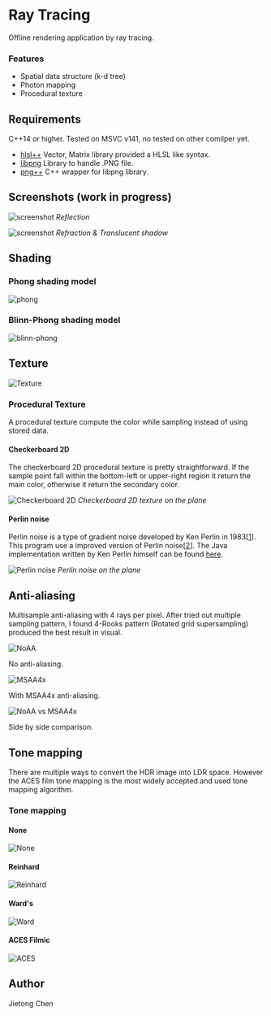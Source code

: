 # Ray Tracing

Offline rendering application by ray tracing.

### Features

- Spatial data structure (k-d tree)
- Photon mapping
- Procedural texture

## Requirements

C++14 or higher. Tested on MSVC v141, no tested on other comilper yet. 

- [hlsl++](https://github.com/redorav/hlslpp)    Vector, Matrix library provided a HLSL like syntax.
- [libpng](http://www.libpng.org/pub/png/libpng.html)    Library to handle .PNG file.
- [png++](https://www.nongnu.org/pngpp/)   C++ wrapper for libpng library.

## Screenshots (work in progress)

![screenshot](https://raw.githubusercontent.com/CJT-Jackton/RayTracing/master/Screenshots/Reflection_1.png "Screenshot 1")
    *Reflection*

![screenshot](https://raw.githubusercontent.com/CJT-Jackton/RayTracing/master/Screenshots/Refraction_2.png "Screenshot 2")
    *Refraction & Translucent shadow*

## Shading

### Phong shading model

![phong](https://raw.githubusercontent.com/CJT-Jackton/RayTracing/master/Screenshots/Checkpoint3_Phong.png "Phong Shading")

### Blinn-Phong shading model

![blinn-phong](https://raw.githubusercontent.com/CJT-Jackton/RayTracing/master/Screenshots/Checkpoint3_Blinn-Phong.png "Blinn-Phong Shading")

## Texture

![Texture](https://raw.githubusercontent.com/CJT-Jackton/RayTracing/master/Screenshots/Texture_Bilinear.png "Texture mapping")

### Procedural Texture

A procedural texture compute the color while sampling instead of using stored data. 

#### Checkerboard 2D

The checkerboard 2D procedural texture is pretty straightforward. If the sample point fall within the bottom-left or upper-right region it return the main color, otherwise it return the secondary color.

![Checkerboard 2D](https://raw.githubusercontent.com/CJT-Jackton/RayTracing/master/Screenshots/Procedural_Texture_Checkerboard2D.png "Procedural Texture Checkerboard2D")
    *Checkerboard 2D texture on the plane*

#### Perlin noise

Perlin noise is a type of gradient noise developed by Ken Perlin in 1983[[1](https://dl.acm.org/citation.cfm?doid=325165.325247)]. This program use a improved version of Perlin noise[[2](https://mrl.nyu.edu/~perlin/paper445.pdf)]. The Java implementation written by Ken Perlin himself can be found [here](https://cs.nyu.edu/~perlin/noise/).

![Perlin noise](https://raw.githubusercontent.com/CJT-Jackton/RayTracing/master/Screenshots/Procedural_Texture_Perlin_Noise.png "Procedural Texture Perlin Noise")
    *Perlin noise on the plane*

## Anti-aliasing

Multisample anti-aliasing with 4 rays per pixel.
After tried out multiple sampling pattern, I found 4-Rooks pattern (Rotated grid supersampling) produced the best result in visual.

![NoAA](https://raw.githubusercontent.com/CJT-Jackton/RayTracing/master/Screenshots/Checkpoint3_NoAA.png "No Anti-aliasing")

No anti-aliasing.

![MSAA4x](https://raw.githubusercontent.com/CJT-Jackton/RayTracing/master/Screenshots/Checkpoint3_MSAA4x.png "Multisample Anti-aliasing")

With MSAA4x anti-aliasing.

![NoAA vs MSAA4x](https://raw.githubusercontent.com/CJT-Jackton/RayTracing/master/Screenshots/Checkpoint3_NoAAvsMSAA4x.png "NoAA vs MSAA4x")

Side by side comparison.

## Tone mapping

There are multiple ways to convert the HDR image into LDR space. However the ACES film tone mapping is the most widely accepted and used tone mapping algorithm.

### Tone mapping

#### None
![None](https://raw.githubusercontent.com/CJT-Jackton/RayTracing/master/Screenshots/ToneMapping_None.png "No tone mapping")

#### Reinhard
![Reinhard](https://raw.githubusercontent.com/CJT-Jackton/RayTracing/master/Screenshots/ToneMapping_Reinhard.png "Reinhard tone mapping")

#### Ward's
![Ward](https://raw.githubusercontent.com/CJT-Jackton/RayTracing/master/Screenshots/ToneMapping_Ward.png "Ward's tone mapping")

#### ACES Filmic
![ACES](https://raw.githubusercontent.com/CJT-Jackton/RayTracing/master/Screenshots/ToneMapping_ACES.png "ACES filmic tone mapping")

## Author
Jietong Chen
